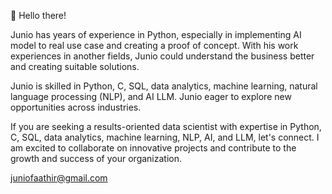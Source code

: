 👋 Hello there!

Junio has years of experience in Python, especially in implementing AI model to real use case and creating a proof of concept. With his work experiences in another fields, Junio could understand the business better and creating suitable solutions.

Junio is skilled in Python, C, SQL, data analytics, machine learning, natural language processing (NLP), and AI LLM. Junio eager to explore new opportunities across industries.

If you are seeking a results-oriented data scientist with expertise in Python, C, SQL, data analytics, machine learning, NLP, AI, and LLM, let's connect. I am excited to collaborate on innovative projects and contribute to the growth and success of your organization.


juniofaathir@gmail.com

<!---
juniofaathir/juniofaathir is a ✨ special ✨ repository because its `README.md` (this file) appears on your GitHub profile.
You can click the Preview link to take a look at your changes.
--->
